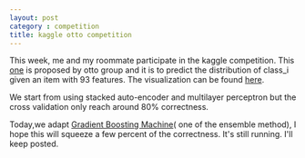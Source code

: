 ```yaml
---
layout: post
category : competition
title: kaggle otto competition
---
```

This week, me and my roommate participate in the kaggle competition. This [one](https://www.kaggle.com/c/otto-group-product-classification-challenge) is proposed by otto group and it is to predict the distribution of class_i given an item with 93 features. The visualization can be found [here](http://data-projector-visualizations.sourceforge.net/otto/).

<!--break-->

We start from using stacked auto-encoder and multilayer perceptron but the cross validation only reach around 80% correctness.

<!--break-->

Today,we adapt [Gradient Boosting Machine](http://en.wikipedia.org/wiki/Gradient_boosting)( one of the ensemble method), I hope this will squeeze a few percent of the correctness. It's still running. I'll keep posted.

